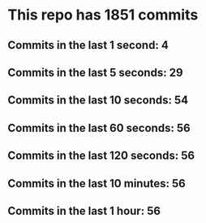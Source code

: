# This repo has 1851 commits

## Commits in the last 1 second: 4
## Commits in the last 5 seconds: 29
## Commits in the last 10 seconds: 54
## Commits in the last 60 seconds: 56
## Commits in the last 120 seconds: 56
## Commits in the last 10 minutes: 56
## Commits in the last 1 hour: 56
